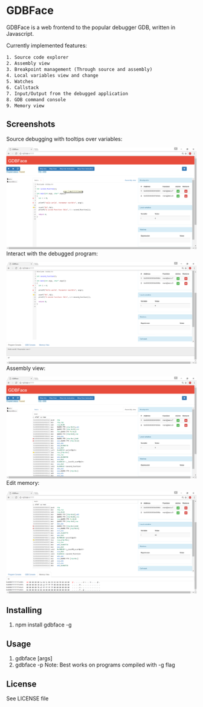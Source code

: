 # GDBFace

GDBFace is a web frontend to the popular debugger GDB, written in Javascript.

Currently implemented features:

	1. Source code explorer
	2. Assembly view
	3. Breakpoint management (Through source and assembly)
	4. Local variables view and change
	5. Watches
	6. Callstack
	7. Input/Output from the debugged application
	8. GDB command console
	9. Memory view

## Screenshots

Source debugging with tooltips over variables:

![Source debugging](/docs/screenshots/src_debug.png?raw=true "Source debugging with program console")
Interact with the debugged program:

![Program console](/docs/screenshots/program_console.png?raw=true "Program console")
Assembly view:

![Assembly view](/docs/screenshots/asm.png?raw=true "Assembly view")
Edit memory:

![Hex view](/docs/screenshots/hex.png?raw=true "Hex view")

## Installing

   1. npm install gdbface -g

## Usage

   1. gdbface <path to program> [args]
   2. gdbface -p <pid>
   Note: Best works on programs compiled with -g flag
   
## License

See LICENSE file
